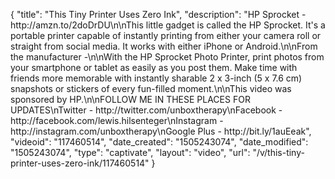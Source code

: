 {
    "title": "This Tiny Printer Uses Zero Ink",
    "description": "HP Sprocket - http:\/\/amzn.to\/2doDrDU\n\nThis little gadget is called the HP Sprocket. It's a portable printer capable of instantly printing from either your camera roll or straight from social media. It works with either iPhone or Android.\n\nFrom the manufacturer -\n\nWith the HP Sprocket Photo Printer, print photos from your smartphone or tablet as easily as you post them. Make time with friends more memorable with instantly sharable 2 x 3-inch (5 x 7.6 cm) snapshots or stickers of every fun-filled moment.\n\nThis video was sponsored by HP.\n\nFOLLOW ME IN THESE PLACES FOR UPDATES\nTwitter - http:\/\/twitter.com\/unboxtherapy\nFacebook - http:\/\/facebook.com\/lewis.hilsenteger\nInstagram - http:\/\/instagram.com\/unboxtherapy\nGoogle Plus - http:\/\/bit.ly\/1auEeak",
    "videoid": "117460514",
    "date_created": "1505243074",
    "date_modified": "1505243074",
    "type": "captivate",
    "layout": "video",
    "url": "\/v\/this-tiny-printer-uses-zero-ink\/117460514"
}